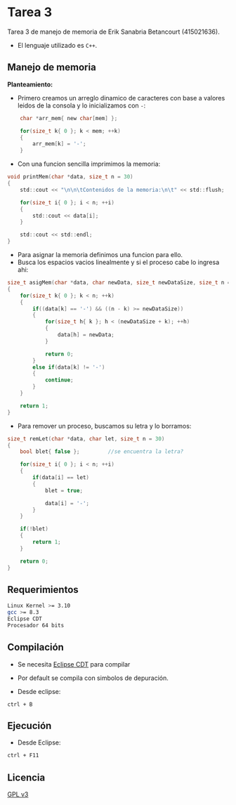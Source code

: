 # Tarea 3

Tarea 3 de manejo de memoria de Erik Sanabria Betancourt (415021636).

- El lenguaje utilizado es `C++`.

## Manejo de memoria

**Planteamiento:**

- Primero creamos un arreglo dinamico de caracteres con base a valores leidos de la consola y lo inicializamos con `-`:

```C
	char *arr_mem{ new char[mem] };

	for(size_t k{ 0 }; k < mem; ++k)
	{
		arr_mem[k] = '-';
	}
```

- Con una funcion sencilla imprimimos la memoria:

```C
void printMem(char *data, size_t n = 30)
{
	std::cout << "\n\n\tContenidos de la memoria:\n\t" << std::flush;

	for(size_t i{ 0 }; i < n; ++i)
	{
		std::cout << data[i];
	}

	std::cout << std::endl;
}
```

- Para asignar la memoria definimos una funcion para ello.
- Busca los espacios vacios linealmente y si el proceso cabe lo ingresa ahi:

```C
size_t asigMem(char *data, char newData, size_t newDataSize, size_t n = 30)
{
	for(size_t k{ 0 }; k < n; ++k)
	{
		if((data[k] == '-') && ((n - k) >= newDataSize))
		{
			for(size_t h{ k }; h < (newDataSize + k); ++h)
			{
				data[h] = newData;
			}

			return 0;
		}
		else if(data[k] != '-')
		{
			continue;
		}
	}

	return 1;
}
```

- Para remover un proceso, buscamos su letra y lo borramos:

```C
size_t remLet(char *data, char let, size_t n = 30)
{
	bool blet{ false };			//se encuentra la letra?

	for(size_t i{ 0 }; i < n; ++i)
	{
		if(data[i] == let)
		{
			blet = true;

			data[i] = '-';
		}
	}

	if(!blet)
	{
		return 1;
	}

	return 0;
}
```

## Requerimientos

```bash
Linux Kernel >= 3.10
gcc >= 8.3
Eclipse CDT
Procesador 64 bits
```
## Compilación

- Se necesita [Eclipse CDT](https://www.eclipse.org/downloads/packages/release/2019-09/r/eclipse-ide-cc-developers) para compilar

- Por default se compila con simbolos de depuración.

- Desde eclipse:

```
ctrl + B
```

## Ejecución

- Desde Eclipse:

```bash
ctrl + F11
```

## Licencia
[GPL v3](https://www.gnu.org/licenses/gpl-3.0.html)
